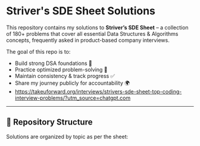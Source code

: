 # Striver's SDE Sheet Solutions 

This repository contains my solutions to **Striver’s SDE Sheet** – a collection of 180+ problems that cover all essential Data Structures & Algorithms concepts, frequently asked in product-based company interviews.

The goal of this repo is to:
- Build strong DSA foundations 📘
- Practice optimized problem-solving 🧠
- Maintain consistency & track progress ✅
- Share my journey publicly for accountability 🌍
- https://takeuforward.org/interviews/strivers-sde-sheet-top-coding-interview-problems/?utm_source=chatgpt.com

---

## 📂 Repository Structure
Solutions are organized by topic as per the sheet:
